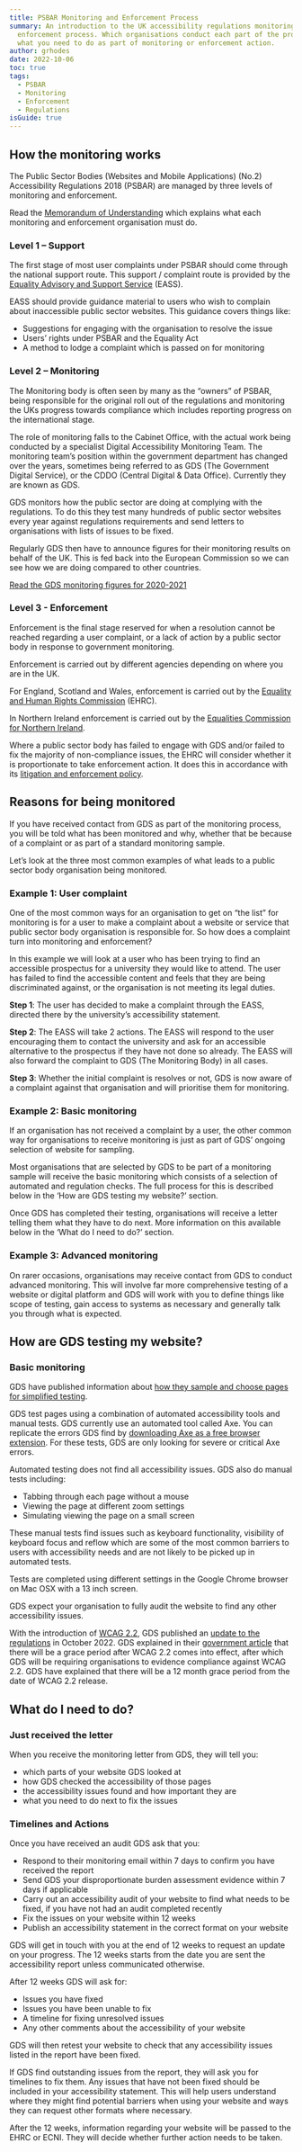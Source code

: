 ```yaml
---
title: PSBAR Monitoring and Enforcement Process
summary: An introduction to the UK accessibility regulations monitoring and
  enforcement process. Which organisations conduct each part of the process and
  what you need to do as part of monitoring or enforcement action.
author: grhodes
date: 2022-10-06
toc: true
tags:
  - PSBAR
  - Monitoring
  - Enforcement
  - Regulations
isGuide: true
---
```

## How the monitoring works

The Public Sector Bodies (Websites and Mobile Applications) (No.2) Accessibility Regulations 2018 (PSBAR) are managed by three levels of monitoring and enforcement.

Read the [Memorandum of Understanding](https://www.gov.uk/government/publications/memorandum-of-understanding-monitoring-and-enforcement-of-public-sector-website-accessibility/memorandum-of-understanding) which explains what each monitoring and enforcement organisation must do.

### Level 1 – Support

The first stage of most user complaints under PSBAR should come through the national support route. This support / complaint route is provided by the [Equality Advisory and Support Service](https://www.equalityadvisoryservice.com/) (EASS).

EASS should provide guidance material to users who wish to complain about inaccessible public sector websites. This guidance covers things like:

* Suggestions for engaging with the organisation to resolve the issue
* Users’ rights under PSBAR and the Equality Act
* A method to lodge a complaint which is passed on for monitoring

### Level 2 – Monitoring

The Monitoring body is often seen by many as the “owners” of PSBAR, being responsible for the original roll out of the regulations and monitoring the UKs progress towards compliance which includes reporting progress on the international stage.

The role of monitoring falls to the Cabinet Office, with the actual work being conducted by a specialist Digital Accessibility Monitoring Team. The monitoring team’s position within the government department has changed over the years, sometimes being referred to as GDS (The Government Digital Service), or the CDDO (Central Digital & Data Office). Currently they are known as GDS.

GDS monitors how the public sector are doing at complying with the regulations. To do this they test many hundreds of public sector websites every year against regulations requirements and send letters to organisations with lists of issues to be fixed.

Regularly GDS then have to announce figures for their monitoring results on behalf of the UK. This is fed back into the European Commission so we can see how we are doing compared to other countries.

[Read the GDS monitoring figures for 2020-2021](https://www.gov.uk/government/publications/accessibility-monitoring-of-public-sector-websites-and-mobile-apps-2020-2021/accessibility-monitoring-of-public-sector-websites-and-mobile-apps-2020-2021)

### Level 3 - Enforcement

Enforcement is the final stage reserved for when a resolution cannot be reached regarding a user complaint, or a lack of action by a public sector body in response to government monitoring.

Enforcement is carried out by different agencies depending on where you are in the UK.

For England, Scotland and Wales, enforcement is carried out by the [Equality and Human Rights Commission](https://www.equalityhumanrights.com/en) (EHRC).

In Northern Ireland enforcement is carried out by the [Equalities Commission for Northern Ireland](https://www.equalityni.org/Home).

Where a public sector body has failed to engage with GDS and/or failed to fix the majority of non-compliance issues, the EHRC will consider whether it is proportionate to take enforcement action. It does this in accordance with its [litigation and enforcement policy](https://www.equalityhumanrights.com/en/publication-download/our-litigation-and-enforcement-policy-2019-2022).

## Reasons for being monitored

If you have received contact from GDS as part of the monitoring process, you will be told what has been monitored and why, whether that be because of a complaint or as part of a standard monitoring sample.

Let’s look at the three most common examples of what leads to a public sector body organisation being monitored.

### Example 1: User complaint

One of the most common ways for an organisation to get on “the list” for monitoring is for a user to make a complaint about a website or service that public sector body organisation is responsible for. So how does a complaint turn into monitoring and enforcement?

In this example we will look at a user who has been trying to find an accessible prospectus for a university they would like to attend. The user has failed to find the accessible content and feels that they are being discriminated against, or the organisation is not meeting its legal duties.

**Step 1**: The user has decided to make a complaint through the EASS, directed there by the university’s accessibility statement.

**Step 2**: The EASS will take 2 actions. The EASS will respond to the user encouraging them to contact the university and ask for an accessible alternative to the prospectus if they have not done so already. The EASS will also forward the complaint to GDS (The Monitoring Body) in all cases.

**Step 3**: Whether the initial complaint is resolves or not, GDS is now aware of a complaint against that organisation and will prioritise them for monitoring.

### Example 2: Basic monitoring

If an organisation has not received a complaint by a user, the other common way for organisations to receive monitoring is just as part of GDS’ ongoing selection of website for sampling.

Most organisations that are selected by GDS to be part of a monitoring sample will receive the basic monitoring which consists of a selection of automated and regulation checks. The full process for this is described below in the ‘How are GDS testing my website?’ section.

Once GDS has completed their testing, organisations will receive a letter telling them what they have to do next. More information on this available below in the ‘What do I need to do?’ section.

### Example 3: Advanced monitoring

On rarer occasions, organisations may receive contact from GDS to conduct advanced monitoring. This will involve far more comprehensive testing of a website or digital platform and GDS will work with you to define things like scope of testing, gain access to systems as necessary and generally talk you through what is expected.

## How are GDS testing my website?

### Basic monitoring

GDS have published information about [how they sample and choose pages for simplified testing](https://www.gov.uk/guidance/public-sector-website-and-mobile-application-accessibility-monitoring).

GDS test pages using a combination of automated accessibility tools and manual tests. GDS currently use an automated tool called Axe. You can replicate the errors GDS find by [downloading Axe as a free browser extension](https://www.deque.com/axe/browser-extensions/). For these tests, GDS are only looking for severe or critical Axe errors.

Automated testing does not find all accessibility issues. GDS also do manual tests including:

* Tabbing through each page without a mouse
* Viewing the page at different zoom settings
* Simulating viewing the page on a small screen

These manual tests find issues such as keyboard functionality, visibility of keyboard focus and reflow which are some of the most common barriers to users with accessibility needs and are not likely to be picked up in automated tests. 

Tests are completed using different settings in the Google Chrome browser on Mac OSX with a 13 inch screen.

<div class="callout__info"><span class="callout__icon"></span><span class="callout__text">GDS expect your organisation to fully audit the website to find any other accessibility issues.</span></div>

With the introduction of [WCAG 2.2](https://www.w3.org/TR/WCAG22/), GDS published an [update to the regulations](https://www.legislation.gov.uk/uksi/2022/1097/made) in October 2022. GDS explained in their [government article](https://accessibility.blog.gov.uk/2022/12/09/some-changes-to-the-public-sector-digital-accessibility-regulations/) that there will be a grace period after WCAG 2.2 comes into effect, after which GDS will be requiring organisations to evidence compliance against WCAG 2.2. GDS have explained that there will be a 12 month grace period from the date of WCAG 2.2 release.

## What do I need to do?

### Just received the letter

When you receive the monitoring letter from GDS, they will tell you:

* which parts of your website GDS looked at
* how GDS checked the accessibility of those pages
* the accessibility issues found and how important they are
* what you need to do next to fix the issues

### Timelines and Actions

Once you have received an audit GDS ask that you:

* Respond to their monitoring email within 7 days to confirm you have received the report
* Send GDS your disproportionate burden assessment evidence within 7 days if applicable
* Carry out an accessibility audit of your website to find what needs to be fixed, if you have not had an audit completed recently
* Fix the issues on your website within 12 weeks
* Publish an accessibility statement in the correct format on your website

GDS will get in touch with you at the end of 12 weeks to request an update on your progress. The 12 weeks starts from the date you are sent the accessibility report unless communicated otherwise.

After 12 weeks GDS will ask for:

* Issues you have fixed
* Issues you have been unable to fix
* A timeline for fixing unresolved issues
* Any other comments about the accessibility of your website

GDS will then retest your website to check that any accessibility issues listed in the report have been fixed.

If GDS find outstanding issues from the report, they will ask you for timelines to fix them. Any issues that have not been fixed should be included in your accessibility statement. This will help users understand where they might find potential barriers when using your website and ways they can request other formats where necessary.

<div class="callout__info"><span class="callout__icon"></span><span class="callout__text">After the 12 weeks, information regarding your website will be passed to the EHRC or ECNI. They will decide whether further action needs to be taken.</span></div>